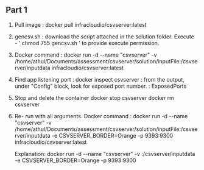 Part 1
-------
1. Pull image : docker pull infracloudio/csvserver:latest

2. gencsv.sh : download the script attached in the solution folder. Execute - ' chmod 755 gencsv.sh ' to provide execute permission.
4. Docker command : docker run -d --name "csvserver" -v /home/athul/Documents/assessment/csvserver/solution/inputFile:/csvserver/inputdata infracloudio/csvserver:latest

5. Find app listening port : docker inspect csvserver
	: from the output, under "Config" block, look for exposed port number. : ExposedPorts

6. Stop and delete the container
	docker stop csvserver
	docker rm csvserver

7. Re- run with all arguments.  Docker command : docker run -d --name "csvserver" -v /home/athul/Documents/assessment/csvserver/solution/inputFile:/csvserver/inputdata -e CSVSERVER_BORDER=Orange -p 9393:9300 infracloudio/csvserver:latest

	Explanation: docker run -d --name "csvserver" -v <inputFile path of host>:/csvserver/inputdata -e CSVSERVER_BORDER=Orange -p 9393:9300 <container id>




